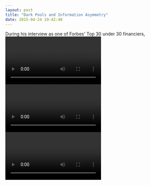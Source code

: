 ```yaml
---
layout: post
title: "Dark Pools and Information Asymmetry"
date: 2015-04-24 19:42:40
---
```


During his interview as one of Forbes' Top 30 under 30 financiers,
<video src="/_assets/Vlad-Kandros-on-Dark-Pools.mp4">
</video>
<video src="../_assets/Vlad-Kandros-on-Dark-Pools.mp4">
</video>
<video>
	<source src="/_assets/Vlad-Kandros-on-Dark-Pools.mp4">
	</source>
</video>
